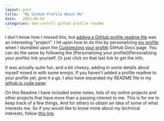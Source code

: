 ```yaml
---
layout: post
title:  "My GitHub Profile About Me"
date:   2023-06-02
categories: dan-carroll github profile readme
---
```


I don't know how I missed this, but [adding a GitHub profile readme file](https://docs.github.com/en/account-and-profile/setting-up-and-managing-your-github-profile/customizing-your-profile/managing-your-profile-readme) was an interesting "project". I hit upon how to do this by personalizing [my profile](https://github.com/dan-carroll) when I stumbled upon the [Customizing your profile](https://docs.github.com/en/account-and-profile/setting-up-and-managing-your-github-profile/customizing-your-profile) GitHub Docs page. You can do the same by following the [Personalizing your profile](Personalizing your profile) link yourself. Or just click on that last link to get the info.

It was actually quite fun, and a bit cheezy, adding in some details about myself mixed in with some emojis. If you haven't added a profile readme to your profile yet, give it a go. I also have expanded my README file in my [github.io code page](https://github.com/dan-carroll/dan-carroll.github.io).

On this Readme I have included some notes, lists of my online projects and other projects that have more than a passing interest to me. This is for me to keep track of a few things. And for others to obtain an idea of some of what interests me. So if you would like to know more about my technical interests, follow [this link](https://dan-carroll.github.io/my_readme.html).
